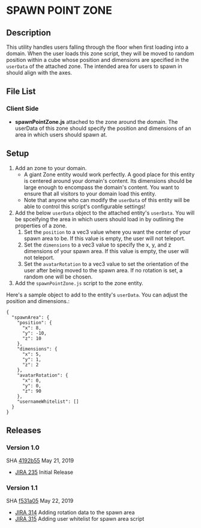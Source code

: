 # SPAWN POINT ZONE

## Description
This utility handles users falling through the floor when first loading into a domain. When the user loads this zone script, they will be moved to random position within a cube whose position and dimensions are specified in the `userData` of the  attached zone. The intended area for users to spawn in should align with the axes.

## File List
### Client Side
* **spawnPointZone.js** attached to the zone around the domain. The userData of this zone should specify the position and dimensions of an area in which users should spawn at.

## Setup
1. Add an zone to your domain.
    - A giant Zone entity would work perfectly. A good place for this entity is centered around your domain's content. Its dimensions should be large enough to encompass the domain's content. You want to ensure that all visitors to your domain load this entity.
    - Note that anyone who can modify the `userData` of this entity will be able to control this script's configurable settings!
2. Add the below `userData` object to the attached entity's `userData`. You will be spceifying the area in which users should load in by outlining the properties of a zone.
    1. Set the `position` to a vec3 value where you want the center of your spawn area to be. If this value is empty, the user will not teleport.
    2. Set the `dimensions` to a vec3 value to specify the x, y, and z dimensions of your spawn area. If this value is empty, the user will not teleport.
    3. Set the  `avatarRotation` to a vec3 value to set the orientation of the user after being moved to the spawn area. If no rotation is set, a random one will be chosen.
3. Add the `spawnPointZone.js` script to the zone entity.

Here's a sample object to add to the entity's `userData`. You can adjust the position and dimensions.:
```
{
  "spawnArea": {
    "position": {
      "x": 8,
      "y": -10,
      "z": 10
    },
    "dimensions": {
      "x": 5,
      "y": 1,
      "z": 2
    },
    "avatarRotation": {
      "x": 0,
      "y": 0,
      "z": 90
    },
    "usernameWhitelist": []
  }
}
```

## Releases
### Version 1.0
SHA [4192b55](https://github.com/highfidelity/hifi-content/commits/4192b55) May 21, 2019
- [JIRA 235](https://highfidelity.atlassian.net/browse/BUGZ-235)   Initial Release

### Version 1.1
SHA [f531a05](https://github.com/highfidelity/hifi-content/commits/f531a05) May 22, 2019   

- [JIRA 314](https://highfidelity.atlassian.net/browse/BUGZ-314) Adding rotation data to the spawn area
- [JIRA 315](https://highfidelity.atlassian.net/browse/BUGZ-315) Adding user whitelist for spawn area script








